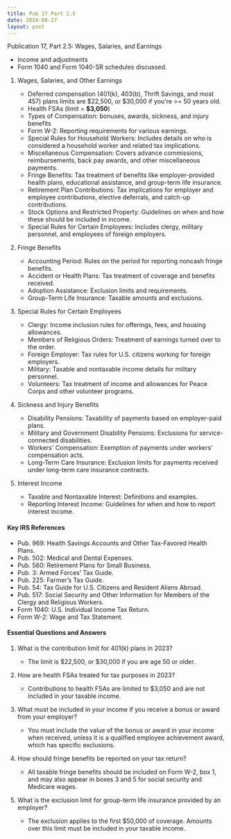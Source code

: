 ```yaml
---
title: Pub 17 Part 2.5
date: 2024-08-27
layout: post
---
```


Publication 17, Part 2.5: Wages, Salaries, and Earnings

- Income and adjustments
- Form 1040 and Form 1040-SR schedules discussed.

1. Wages, Salaries, and Other Earnings

   - Deferred compensation (401(k), 403(b), Thrift Savings, and most 457) plans limits are \$22,500, or \$30,000 if you're >= 50 years old.
   - Health FSAs (limit = **$3,050**) 
   - Types of Compensation: bonuses, awards, sickness, and injury benefits
   - Form W-2: Reporting requirements for various earnings.
   - Special Rules for Household Workers: Includes details on who is considered a household worker and related tax implications.
   - Miscellaneous Compensation: Covers advance commissions, reimbursements, back pay awards, and other miscellaneous payments.
   - Fringe Benefits: Tax treatment of benefits like employer-provided health plans, educational assistance, and group-term life insurance.
   - Retirement Plan Contributions: Tax implications for employer and employee contributions, elective deferrals, and catch-up contributions.
   - Stock Options and Restricted Property: Guidelines on when and how these should be included in income.
   - Special Rules for Certain Employees: Includes clergy, military personnel, and employees of foreign employers.

2. Fringe Benefits

   - Accounting Period: Rules on the period for reporting noncash fringe benefits.
   - Accident or Health Plans: Tax treatment of coverage and benefits received.
   - Adoption Assistance: Exclusion limits and requirements.
   - Group-Term Life Insurance: Taxable amounts and exclusions.

3. Special Rules for Certain Employees

   - Clergy: Income inclusion rules for offerings, fees, and housing allowances.
   - Members of Religious Orders: Treatment of earnings turned over to the order.
   - Foreign Employer: Tax rules for U.S. citizens working for foreign employers.
   - Military: Taxable and nontaxable income details for military personnel.
   - Volunteers: Tax treatment of income and allowances for Peace Corps and other volunteer programs.

4. Sickness and Injury Benefits

   - Disability Pensions: Taxability of payments based on employer-paid plans.
   - Military and Government Disability Pensions: Exclusions for service-connected disabilities.
   - Workers' Compensation: Exemption of payments under workers' compensation acts.
   - Long-Term Care Insurance: Exclusion limits for payments received under long-term care insurance contracts.

5. Interest Income

   - Taxable and Nontaxable Interest: Definitions and examples.
   - Reporting Interest Income: Guidelines for when and how to report interest income.

#### Key IRS References

- Pub. 969: Health Savings Accounts and Other Tax-Favored Health Plans.
- Pub. 502: Medical and Dental Expenses.
- Pub. 560: Retirement Plans for Small Business.
- Pub. 3: Armed Forces’ Tax Guide.
- Pub. 225: Farmer’s Tax Guide.
- Pub. 54: Tax Guide for U.S. Citizens and Resident Aliens Abroad.
- Pub. 517: Social Security and Other Information for Members of the Clergy and Religious Workers.
- Form 1040: U.S. Individual Income Tax Return.
- Form W-2: Wage and Tax Statement.

#### Essential Questions and Answers

1. What is the contribution limit for 401(k) plans in 2023?
   - The limit is \$22,500, or \$30,000 if you are age 50 or older.

2. How are health FSAs treated for tax purposes in 2023?
   - Contributions to health FSAs are limited to $3,050 and are not included in your taxable income.

3. What must be included in your income if you receive a bonus or award from your employer?
   - You must include the value of the bonus or award in your income when received, unless it is a qualified employee achievement award, which has specific exclusions.

4. How should fringe benefits be reported on your tax return?
   - All taxable fringe benefits should be included on Form W-2, box 1, and may also appear in boxes 3 and 5 for social security and Medicare wages.

5. What is the exclusion limit for group-term life insurance provided by an employer?
   - The exclusion applies to the first $50,000 of coverage. Amounts over this limit must be included in your taxable income.
